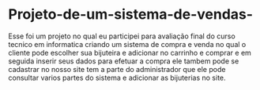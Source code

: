 # Projeto-de-um-sistema-de-vendas-

Esse foi um projeto no qual eu participei para avaliação final do curso tecnico em informatica criando um sistema de compra e venda no qual o cliente pode escolher sua bijuteira e adicionar no carrinho e comprar e em seguida inserir seus dados para efetuar a compra ele tambem pode se cadastrar no nosso site tem a parte do administrador que ele pode consultar varios partes do sistema e adicionar as bijuterias no site.
